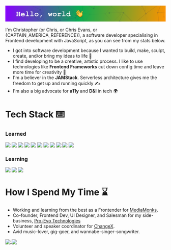 ![Banner](./githubBanner.png "Banner")

I'm Christopher (or Chris, or Chris Evans, or {CAPTAIN_AMERICA_REFERENCE}), a software developer specialising in Frontend development with JavaScript, as you can see from my stats below.

* I got into software development because I wanted to build, make, sculpt, create, and/or bring my ideas to life 🤖
* I find developing to be a creative, artistic process. I like to use technologies like **Frontend Frameworks** cut down config time and leave more time for creativity 🎨
* I'm a believer in the **JAMStack**. Serverless architecture gives me the freedom to get up and running quickly ✍️
* I'm also a big advocate for **a11y** and **D&I** in tech 🌍


# Tech Stack ⌨️
### Learned
![](https://img.shields.io/badge/-JavaScript-informational?style=flat&logo=JavaScript&logoColor=white&color=F7DF1E) ![](https://img.shields.io/badge/-CSS-informational?style=flat&logo=CSS3&logoColor=white&color=1572B6) ![](https://img.shields.io/badge/-React-informational?style=flat&logo=React&logoColor=white&color=61DAFB) ![](https://img.shields.io/badge/-Vue-informational?style=flat&logo=Vue.js&logoColor=white&color=4FC08D) ![](https://img.shields.io/badge/-Firebase-informational?style=flat&logo=Firebase&logoColor=white&color=FFCA28) ![](https://img.shields.io/badge/-Redux-informational?style=flat&logo=Redux&logoColor=white&color=764ABC) ![](https://img.shields.io/badge/-Next-informational?style=flat&logo=Next.js&logoColor=white&color=000000) ![](https://img.shields.io/badge/-Jest-informational?style=flat&logo=Jest&logoColor=white&color=C21325) ![](https://img.shields.io/badge/-Node-informational?style=flat&logo=Node.js&logoColor=white&color=339933) ![](https://img.shields.io/badge/-GraphQL-informational?style=flat&logo=GraphQL&logoColor=white&color=E10098) ![](https://img.shields.io/badge/-AdobeXD-informational?style=flat&logo=Adobe-XD&logoColor=white&color=FF61F6) 


### Learning
![](https://img.shields.io/badge/-TypeScript-informational?style=flat&logo=TypeScript&logoColor=white&color=3178C6) ![](https://img.shields.io/badge/-SCSS-informational?style=flat&logo=Sass&logoColor=white&color=CC6699) ![](https://img.shields.io/badge/-GSAP-informational?style=flat&logo=GreenSock&logoColor=white&color=88CE02)


# How I Spend My Time ⌛

* Working and learning from the best as a Frontender for [MediaMonks](https://www.mediamonks.com/).
* Co-founder, Frontend Dev, UI Designer, and Salesman for my side-business, [Pro-Evo Technologies](https://www.linkedin.com/company/pro-evo-technologies)
* Volunteer and speaker coordinator for [ChangeX](https://www.linkedin.com/company/change-x-community/).
* Avid music-lover, gig-goer, and wannabe-singer-songwriter.

<a href="https://github.com/anuraghazra/github-readme-stats">
  <img align="center" src="https://github-readme-stats.vercel.app/api/top-langs/?username=crevulus&layout=compact&theme=dark" />
</a>
<a href="https://github.com/anuraghazra/convoychat">
  <img align="center" src="https://github-readme-stats.vercel.app/api?username=crevulus&count_private=true&hide=stars&show_icons=true&theme=dark" />
</a>
